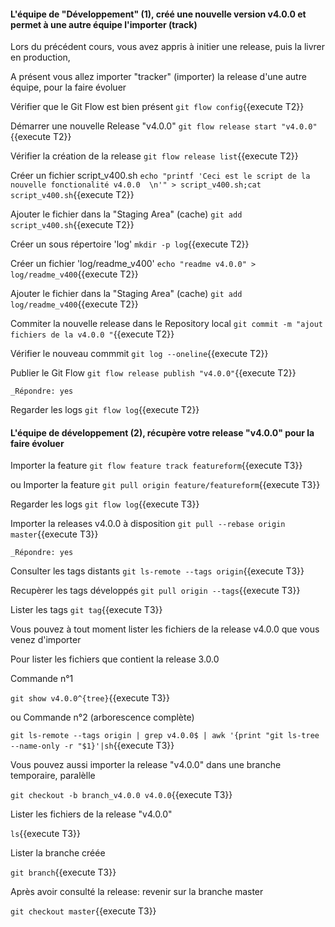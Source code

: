 #### L'équipe de "Développement" (1), créé une nouvelle version v4.0.0 et permet à une autre équipe l'importer (track)
 
Lors du précédent cours, vous avez  appris à initier une release, puis la livrer en production,

A présent vous allez importer "tracker" (importer) la release  d'une autre équipe, pour la faire évoluer

Vérifier que le Git Flow est bien présent
 `git flow config`{{execute T2}}

 Démarrer une nouvelle Release  "v4.0.0"
 `git flow release start "v4.0.0"`{{execute T2}}
 
 Vérifier la création de la release
 `git flow release list`{{execute T2}}

 Créer un fichier script_v400.sh
 `echo "printf 'Ceci est le script de la nouvelle fonctionalité v4.0.0  \n'" > script_v400.sh;cat script_v400.sh`{{execute T2}}
 
 Ajouter le fichier dans la "Staging Area" (cache)
 `git add script_v400.sh`{{execute T2}}
 
 Créer un sous répertoire 'log'
 `mkdir -p log`{{execute T2}}
 
 Créer un fichier 'log/readme_v400'
 `echo "readme v4.0.0" > log/readme_v400`{{execute T2}}
 
  Ajouter le fichier dans la "Staging Area" (cache)
 `git add log/readme_v400`{{execute T2}}
 
 Commiter la nouvelle release dans le Repository local 
  `git commit -m "ajout fichiers de la v4.0.0 "`{{execute T2}}
   
 Vérifier le nouveau commmit
 `git log --oneline`{{execute T2}}
 
 Publier le Git Flow 
 `git flow release publish "v4.0.0"`{{execute T2}}
 
 ```
 _Répondre: yes
  ```
 
 Regarder les logs 
 `git flow log`{{execute T2}}
 
 
 
#### L'équipe de développement (2), récupère votre release "v4.0.0" pour la faire évoluer


Importer la feature
  `git flow feature track featureform`{{execute T3}}

ou Importer la feature
  `git pull origin feature/featureform`{{execute T3}}


 
 Regarder les logs 
  `git flow log`{{execute T3}}






Importer la releases  v4.0.0 à disposition
  `git pull --rebase origin master`{{execute T3}}
 ```
 _Répondre: yes
  ```

Consulter les tags distants 
  `git ls-remote --tags origin`{{execute T3}}



Recupèrer les tags développés
  `git pull origin --tags`{{execute T3}}


Lister les tags
  `git tag`{{execute T3}}



Vous pouvez à tout moment lister les fichiers de la release v4.0.0 que vous venez d'importer

Pour lister les fichiers que contient la release 3.0.0

   Commande n°1
   
  `git show v4.0.0^{tree}`{{execute T3}}
  
  ou 
  Commande n°2  (arborescence complète)
  
  `git ls-remote --tags origin | grep v4.0.0$ | awk '{print "git ls-tree --name-only -r "$1}'|sh`{{execute T3}}

Vous pouvez aussi importer la release "v4.0.0"  dans une branche temporaire, paralèlle

  `git checkout -b branch_v4.0.0 v4.0.0`{{execute T3}}

Lister les fichiers de la release "v4.0.0"  

  `ls`{{execute T3}}

Lister la branche créée

  `git branch`{{execute T3}}

Après avoir consulté la release: revenir sur la branche master

  `git checkout master`{{execute T3}}
